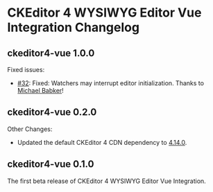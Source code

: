 # CKEditor 4 WYSIWYG Editor Vue Integration Changelog

## ckeditor4-vue 1.0.0

Fixed issues:

* [#32](https://github.com/ckeditor/ckeditor4-vue/issues/32): Fixed: Watchers may interrupt editor initialization. Thanks to [Michael Babker](https://github.com/mbabker)!

## ckeditor4-vue 0.2.0

Other Changes:

* Updated the default CKEditor 4 CDN dependency to [4.14.0](https://github.com/ckeditor/ckeditor4/blob/master/CHANGES.md#ckeditor-414).

## ckeditor4-vue 0.1.0

The first beta release of CKEditor 4 WYSIWYG Editor Vue Integration.
